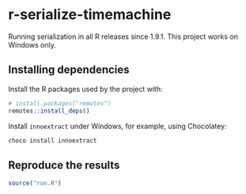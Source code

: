 # r-serialize-timemachine

Running serialization in all R releases since 1.9.1.
This project works on Windows only.

## Installing dependencies

Install the R packages used by the project with:

```r
# install.packages("remotes")
remotes::install_deps()
```

Install `innoextract` under Windows, for example, using Chocolatey:

```powershell
choco install innoextract
```

## Reproduce the results

```r
source("run.R")
```
